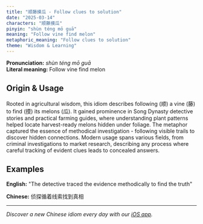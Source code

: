 ```yaml
---
title: "顺藤摸瓜 - Follow clues to solution"
date: "2025-03-14"
characters: "顺藤摸瓜"
pinyin: "shùn téng mō guā"
meaning: "Follow vine find melon"
metaphoric_meaning: "Follow clues to solution"
theme: "Wisdom & Learning"
---
```


**Pronunciation:** *shùn téng mō guā*  
**Literal meaning:** Follow vine find melon

## Origin & Usage

Rooted in agricultural wisdom, this idiom describes following (顺) a vine (藤) to find (摸) its melons (瓜). It gained prominence in Song Dynasty detective stories and practical farming guides, where understanding plant patterns helped locate harvest-ready melons hidden under foliage. The metaphor captured the essence of methodical investigation - following visible trails to discover hidden connections. Modern usage spans various fields, from criminal investigations to market research, describing any process where careful tracking of evident clues leads to concealed answers.

## Examples

**English:** "The detective traced the evidence methodically to find the truth"

**Chinese:** 侦探循着线索找到真相

---

*Discover a new Chinese idiom every day with our [iOS app](https://apps.apple.com/us/app/daily-chinese-idioms/id6740611324).*
